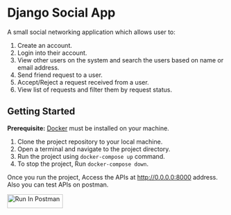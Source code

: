 # Django Social App

A small social networking application which allows user to:

1. Create an account.
2. Login into their account.
3. View other users on the system and search the users based on name or email address.
4. Send friend request to a user.
5. Accept/Reject a request received from a user.
6. View list of requests and filter them by request status.

## Getting Started

**Prerequisite:** [Docker](https://www.docker.com/products/docker-desktop/) must be installed on your machine.

1. Clone the project repository to your local machine.
2. Open a terminal and navigate to the project directory.
3. Run the project using `docker-compose up` command.
4. To stop the project, Run `docker-compose down`.

Once you run the project, Access the APIs at http://0.0.0.0:8000 address. Also you can test APIs on postman.

[<img src="https://run.pstmn.io/button.svg" alt="Run In Postman" style="width: 128px; height: 32px;">](https://app.getpostman.com/run-collection/17396704-a24032fe-e59c-40a2-8019-b1df3d90e576?action=collection%2Ffork&source=rip_markdown&collection-url=entityId%3D17396704-a24032fe-e59c-40a2-8019-b1df3d90e576%26entityType%3Dcollection%26workspaceId%3D392b781a-05ab-415b-9eb8-456aca6f3129)
